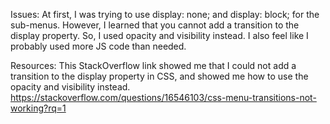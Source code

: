 Issues: At first, I was trying to use display: none; and display: block; for the sub-menus. However, I learned that you cannot add a transition to the display property. So, I used opacity and visibility instead. I also feel like I probably used more JS code than needed.  

Resources: This StackOverflow link showed me that I could not add a transition to the display property in CSS, and showed me how to use the opacity and visibility instead. https://stackoverflow.com/questions/16546103/css-menu-transitions-not-working?rq=1  
